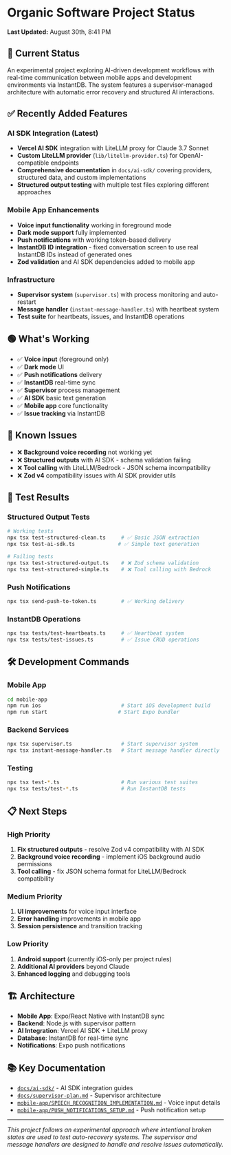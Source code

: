 # Organic Software Project Status

**Last Updated:** August 30th, 8:41 PM

## 🚀 Current Status

An experimental project exploring AI-driven development workflows with real-time communication between mobile apps and development environments via InstantDB. The system features a supervisor-managed architecture with automatic error recovery and structured AI interactions.

## ✅ Recently Added Features

### AI SDK Integration (Latest)
- **Vercel AI SDK** integration with LiteLLM proxy for Claude 3.7 Sonnet
- **Custom LiteLLM provider** (`lib/litellm-provider.ts`) for OpenAI-compatible endpoints
- **Comprehensive documentation** in `docs/ai-sdk/` covering providers, structured data, and custom implementations
- **Structured output testing** with multiple test files exploring different approaches

### Mobile App Enhancements
- **Voice input functionality** working in foreground mode
- **Dark mode support** fully implemented
- **Push notifications** with working token-based delivery
- **InstantDB ID integration** - fixed conversation screen to use real InstantDB IDs instead of generated ones
- **Zod validation** and AI SDK dependencies added to mobile app

### Infrastructure
- **Supervisor system** (`supervisor.ts`) with process monitoring and auto-restart
- **Message handler** (`instant-message-handler.ts`) with heartbeat system
- **Test suite** for heartbeats, issues, and InstantDB operations

## 🟢 What's Working

- ✅ **Voice input** (foreground only)
- ✅ **Dark mode** UI
- ✅ **Push notifications** delivery
- ✅ **InstantDB** real-time sync
- ✅ **Supervisor** process management
- ✅ **AI SDK** basic text generation
- ✅ **Mobile app** core functionality
- ✅ **Issue tracking** via InstantDB

## 🔴 Known Issues

- ❌ **Background voice recording** not working yet
- ❌ **Structured outputs** with AI SDK - schema validation failing
- ❌ **Tool calling** with LiteLLM/Bedrock - JSON schema incompatibility
- ❌ **Zod v4** compatibility issues with AI SDK provider utils

## 🧪 Test Results

### Structured Output Tests
```bash
# Working tests
npx tsx test-structured-clean.ts     # ✅ Basic JSON extraction
npx tsx test-ai-sdk.ts              # ✅ Simple text generation

# Failing tests  
npx tsx test-structured-output.ts    # ❌ Zod schema validation
npx tsx test-structured-simple.ts    # ❌ Tool calling with Bedrock
```

### Push Notifications
```bash
npx tsx send-push-to-token.ts        # ✅ Working delivery
```

### InstantDB Operations
```bash
npx tsx tests/test-heartbeats.ts     # ✅ Heartbeat system
npx tsx tests/test-issues.ts         # ✅ Issue CRUD operations
```

## 🛠️ Development Commands

### Mobile App
```bash
cd mobile-app
npm run ios                          # Start iOS development build
npm run start                       # Start Expo bundler
```

### Backend Services
```bash
npx tsx supervisor.ts                # Start supervisor system
npx tsx instant-message-handler.ts   # Start message handler directly
```

### Testing
```bash
npx tsx test-*.ts                    # Run various test suites
npx tsx tests/test-*.ts              # Run InstantDB tests
```

## 📋 Next Steps

### High Priority
1. **Fix structured outputs** - resolve Zod v4 compatibility with AI SDK
2. **Background voice recording** - implement iOS background audio permissions
3. **Tool calling** - fix JSON schema format for LiteLLM/Bedrock compatibility

### Medium Priority
1. **UI improvements** for voice input interface
2. **Error handling** improvements in mobile app
3. **Session persistence** and transition tracking

### Low Priority
1. **Android support** (currently iOS-only per project rules)
2. **Additional AI providers** beyond Claude
3. **Enhanced logging** and debugging tools

## 🏗️ Architecture

- **Mobile App**: Expo/React Native with InstantDB sync
- **Backend**: Node.js with supervisor pattern
- **AI Integration**: Vercel AI SDK + LiteLLM proxy
- **Database**: InstantDB for real-time sync
- **Notifications**: Expo push notifications

## 📚 Key Documentation

- [`docs/ai-sdk/`](docs/ai-sdk/) - AI SDK integration guides
- [`docs/supervisor-plan.md`](docs/supervisor-plan.md) - Supervisor architecture
- [`mobile-app/SPEECH_RECOGNITION_IMPLEMENTATION.md`](mobile-app/SPEECH_RECOGNITION_IMPLEMENTATION.md) - Voice input details
- [`mobile-app/PUSH_NOTIFICATIONS_SETUP.md`](mobile-app/PUSH_NOTIFICATIONS_SETUP.md) - Push notification setup

---

*This project follows an experimental approach where intentional broken states are used to test auto-recovery systems. The supervisor and message handlers are designed to handle and resolve issues automatically.*